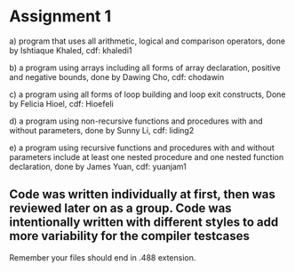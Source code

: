 # Assignment 1

a) program that uses all arithmetic, logical and comparison operators, done by Ishtiaque Khaled, cdf: khaledi1

b) a program using arrays including all forms of array declaration, positive and negative bounds, done by Dawing Cho, cdf: chodawin

c) a program using all forms of loop building and loop exit constructs, Done by Felicia Hioel, cdf: Hioefeli

d) a program using non-recursive functions and procedures with and without parameters, done by Sunny Li, cdf: liding2

e) a program using recursive functions and procedures with and without parameters
include at least one nested procedure and one nested function declaration, done by James Yuan, cdf: yuanjam1


Code was written individually at first, then was reviewed later on as a group. Code was intentionally written with different styles to add more variability for the compiler testcases
---

Remember your files should end in .488 extension. 

